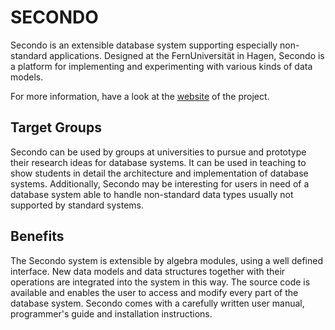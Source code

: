 # SECONDO

Secondo is an extensible database system supporting especially non-standard applications. Designed at the FernUniversität in Hagen, Secondo is a platform for implementing and experimenting with various kinds of data models.

For more information, have a look at the [website](https://secondo-database.github.io/) of the project.

## Target Groups

Secondo can be used by groups at universities to pursue and prototype their research ideas for database systems. It can be used in teaching to show students in detail the architecture and implementation of database systems. Additionally, Secondo may be interesting for users in need of a database system able to handle non-standard data types usually not supported by standard systems.

## Benefits

The Secondo system is extensible by algebra modules, using a well defined interface. New data models and data structures together with their operations are integrated into the system in this way. The source code is available and enables the user to access and modify every part of the database system. Secondo comes with a carefully written user manual, programmer's guide and installation instructions.

